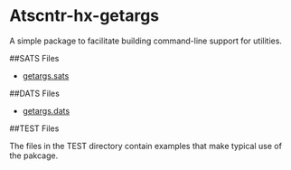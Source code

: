 # Atscntr-hx-getargs

A simple package to facilitate building command-line support for
utilities.

##SATS Files

* [getargs.sats](https://github.com/githwxi/ATS-Postiats/tree/master/contrib/atscntrb-hx-getargs/SATS/getargs.sats)
    
##DATS Files

* [getargs.dats](https://github.com/githwxi/ATS-Postiats/tree/master/contrib/atscntrb-hx-getargs/DATS/getargs.dats)

##TEST Files

The files in the TEST directory contain examples that make typical use
of the pakcage.


